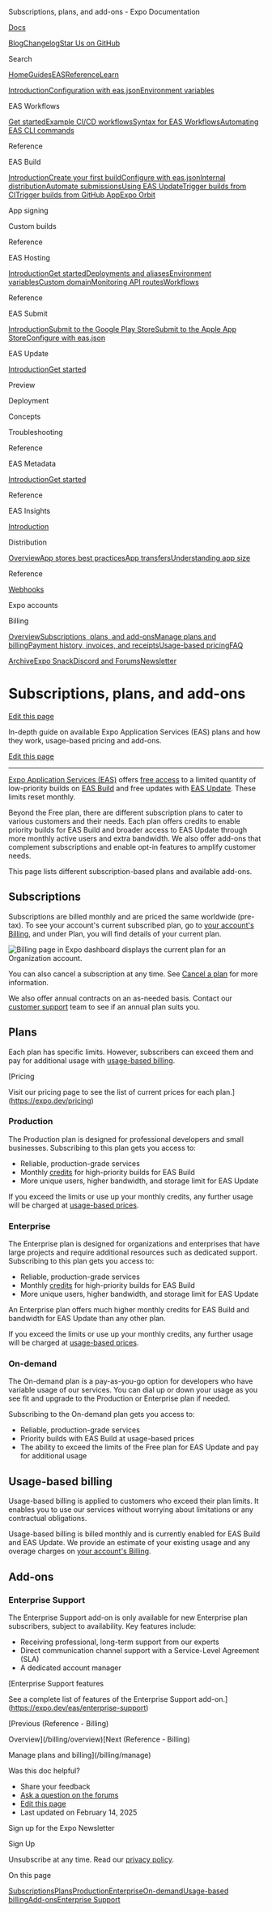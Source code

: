 Subscriptions, plans, and add-ons - Expo Documentation

[Docs](/)

[Blog](https://expo.dev/blog)[Changelog](https://expo.dev/changelog)[Star Us on GitHub](https://github.com/expo/expo)

Search

[Home](/)[Guides](/guides/overview)[EAS](/eas)[Reference](/versions/latest)[Learn](/tutorial/overview)

[Introduction](/eas)[Configuration with eas.json](/eas/json)[Environment variables](/eas/environment-variables)

EAS Workflows

[Get started](/eas/workflows/get-started)[Example CI/CD workflows](/eas/workflows/examples)[Syntax for EAS Workflows](/eas/workflows/syntax)[Automating EAS CLI commands](/eas/workflows/automating-eas-cli)

Reference

EAS Build

[Introduction](/build/introduction)[Create your first build](/build/setup)[Configure with eas.json](/build/eas-json)[Internal distribution](/build/internal-distribution)[Automate submissions](/build/automate-submissions)[Using EAS Update](/build/updates)[Trigger builds from CI](/build/building-on-ci)[Trigger builds from GitHub App](/build/building-from-github)[Expo Orbit](/build/orbit)

App signing

Custom builds

Reference

EAS Hosting

[Introduction](/eas/hosting/introduction)[Get started](/eas/hosting/get-started)[Deployments and aliases](/eas/hosting/deployments-and-aliases)[Environment variables](/eas/hosting/environment-variables)[Custom domain](/eas/hosting/custom-domain)[Monitoring API routes](/eas/hosting/api-routes)[Workflows](/eas/hosting/workflows)

Reference

EAS Submit

[Introduction](/submit/introduction)[Submit to the Google Play Store](/submit/android)[Submit to the Apple App Store](/submit/ios)[Configure with eas.json](/submit/eas-json)

EAS Update

[Introduction](/eas-update/introduction)[Get started](/eas-update/getting-started)

Preview

Deployment

Concepts

Troubleshooting

Reference

EAS Metadata

[Introduction](/eas/metadata)[Get started](/eas/metadata/getting-started)

Reference

EAS Insights

[Introduction](/eas-insights/introduction)

Distribution

[Overview](/distribution/introduction)[App stores best practices](/distribution/app-stores)[App transfers](/distribution/app-transfers)[Understanding app size](/distribution/app-size)

Reference

[Webhooks](/eas/webhooks)

Expo accounts

Billing

[Overview](/billing/overview)[Subscriptions, plans, and add-ons](/billing/plans)[Manage plans and billing](/billing/manage)[Payment history, invoices, and receipts](/billing/invoices-and-receipts)[Usage-based pricing](/billing/usage-based-pricing)[FAQ](/billing/faq)

[Archive](/archive)[Expo Snack](https://snack.expo.dev)[Discord and Forums](https://chat.expo.dev)[Newsletter](https://expo.dev/mailing-list/signup)

Subscriptions, plans, and add-ons
=================================

[Edit this page](https://github.com/expo/expo/edit/main/docs/pages/billing/plans.mdx)

In-depth guide on available Expo Application Services (EAS) plans and how they work, usage-based pricing and add-ons.

[Edit this page](https://github.com/expo/expo/edit/main/docs/pages/billing/plans.mdx)

---

[Expo Application Services (EAS)](/eas) offers [free access](https://expo.dev/eas/fair-use#commercial-usage) to a limited quantity of low-priority builds on [EAS Build](/build/introduction) and free updates with [EAS Update](/eas-update/introduction). These limits reset monthly.

Beyond the Free plan, there are different subscription plans to cater to various customers and their needs. Each plan offers credits to enable priority builds for EAS Build and broader access to EAS Update through more monthly active users and extra bandwidth. We also offer add-ons that complement subscriptions and enable opt-in features to amplify customer needs.

This page lists different subscription-based plans and available add-ons.

Subscriptions
-------------

Subscriptions are billed monthly and are priced the same worldwide (pre-tax). To see your account's current subscribed plan, go to [your account's Billing](https://expo.dev/settings/billing), and under Plan, you will find details of your current plan.

![Billing page in Expo dashboard displays the current plan for an Organization account.](/static/images/billing/plan-01.png)

You can also cancel a subscription at any time. See [Cancel a plan](/billing/manage#cancel-a-plan) for more information.

We also offer annual contracts on an as-needed basis. Contact our [customer support](https://expo.dev/contact) team to see if an annual plan suits you.

Plans
-----

Each plan has specific limits. However, subscribers can exceed them and pay for additional usage with [usage-based billing](/billing/usage-based-pricing).

[Pricing

Visit our pricing page to see the list of current prices for each plan.](https://expo.dev/pricing)

### Production

The Production plan is designed for professional developers and small businesses. Subscribing to this plan gets you access to:

* Reliable, production-grade services
* Monthly [credits](/billing/usage-based-pricing) for high-priority builds for EAS Build
* More unique users, higher bandwidth, and storage limit for EAS Update

If you exceed the limits or use up your monthly credits, any further usage will be charged at [usage-based prices](/billing/usage-based-pricing).

### Enterprise

The Enterprise plan is designed for organizations and enterprises that have large projects and require additional resources such as dedicated support. Subscribing to this plan gets you access to:

* Reliable, production-grade services
* Monthly [credits](/billing/usage-based-pricing) for high-priority builds for EAS Build
* More unique users, higher bandwidth, and storage limit for EAS Update

An Enterprise plan offers much higher monthly credits for EAS Build and bandwidth for EAS Update than any other plan.

If you exceed the limits or use up your monthly credits, any further usage will be charged at [usage-based prices](/billing/usage-based-pricing).

### On-demand

The On-demand plan is a pay-as-you-go option for developers who have variable usage of our services. You can dial up or down your usage as you see fit and upgrade to the Production or Enterprise plan if needed.

Subscribing to the On-demand plan gets you access to:

* Reliable, production-grade services
* Priority builds with EAS Build at usage-based prices
* The ability to exceed the limits of the Free plan for EAS Update and pay for additional usage

Usage-based billing
-------------------

Usage-based billing is applied to customers who exceed their plan limits. It enables you to use our services without worrying about limitations or any contractual obligations.

Usage-based billing is billed monthly and is currently enabled for EAS Build and EAS Update. We provide an estimate of your existing usage and any overage charges on [your account's Billing](https://expo.dev/settings/billing).

Add-ons
-------

### Enterprise Support

The Enterprise Support add-on is only available for new Enterprise plan subscribers, subject to availability. Key features include:

* Receiving professional, long-term support from our experts
* Direct communication channel support with a Service-Level Agreement (SLA)
* A dedicated account manager

[Enterprise Support features

See a complete list of features of the Enterprise Support add-on.](https://expo.dev/eas/enterprise-support)

[Previous (Reference - Billing)

Overview](/billing/overview)[Next (Reference - Billing)

Manage plans and billing](/billing/manage)

Was this doc helpful?

* Share your feedback
* [Ask a question on the forums](https://chat.expo.dev/)
* [Edit this page](https://github.com/expo/expo/edit/main/docs/pages/billing/plans.mdx)
* Last updated on February 14, 2025

Sign up for the Expo Newsletter

Sign Up

Unsubscribe at any time. Read our [privacy policy](https://expo.dev/privacy).

On this page

[Subscriptions](/billing/plans/#subscriptions)[Plans](/billing/plans/#plans)[Production](/billing/plans/#production)[Enterprise](/billing/plans/#enterprise)[On-demand](/billing/plans/#on-demand)[Usage-based billing](/billing/plans/#usage-based-billing)[Add-ons](/billing/plans/#add-ons)[Enterprise Support](/billing/plans/#enterprise-support)